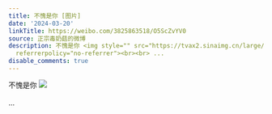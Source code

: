 ```yaml
---
title: 不愧是你 [图片]
date: '2024-03-20'
linkTitle: https://weibo.com/3825863518/O5ScZvYV0
source: 正宗毒奶菇的微博
description: 不愧是你 <img style="" src="https://tvax2.sinaimg.cn/large/e40a0b5ely1hnxf2wlj3vj20zo0fpads.jpg"
  referrerpolicy="no-referrer"><br><br> ...
disable_comments: true
---
```

不愧是你 <img style="" src="https://tvax2.sinaimg.cn/large/e40a0b5ely1hnxf2wlj3vj20zo0fpads.jpg" referrerpolicy="no-referrer"><br><br> ...
